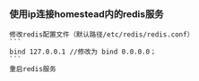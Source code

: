 ### 使用ip连接homestead内的redis服务
	修改redis配置文件（默认路径/etc/redis/redis.conf）
	```
	bind 127.0.0.1 //修改为 bind 0.0.0.0；
	```
	重启redis服务